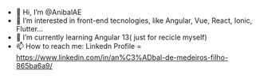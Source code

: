 - 👋 Hi, I’m @AnibalAE
- 👀 I’m interested in front-end tecnologies, like Angular, Vue, React, Ionic, Flutter...
- 🌱 I’m currently learning Angular 13( just for recicle myself)
- 📫 How to reach me: Linkedn Profile = https://www.linkedin.com/in/an%C3%ADbal-de-medeiros-filho-865ba6a9/

<!---
AnibalAE/AnibalAE is a ✨ special ✨ repository because its `README.md` (this file) appears on your GitHub profile.
You can click the Preview link to take a look at your changes.
--->
